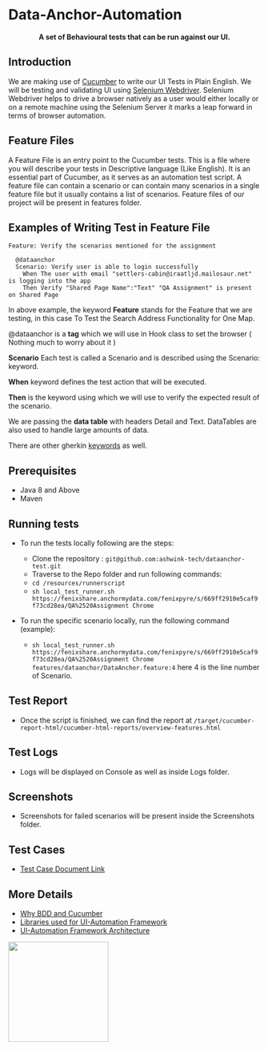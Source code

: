 # Data-Anchor-Automation

<p align="center">
<b>A set of Behavioural tests that can be run against our UI.</b>
</p>

## Introduction
We are making use of [Cucumber](https://cucumber.io/) to write our UI Tests in Plain English. We will be testing and validating UI using [Selenium Webdriver](https://www.seleniumhq.org/projects/webdriver/). Selenium Webdriver helps to drive a browser natively as a user would either locally or on a remote machine using the Selenium Server it marks a leap forward in terms of browser automation.

## Feature Files
A Feature File is an entry point to the Cucumber tests. This is a file where you will describe your tests in Descriptive language (Like English). It is an essential part of Cucumber, as it serves as an automation test script. A feature file can contain a scenario or can contain many scenarios in a single feature file but it usually contains a list of scenarios. Feature files of our project will be present in features folder.

## Examples of Writing Test in Feature File

```gherkin
Feature: Verify the scenarios mentioned for the assignment

  @dataanchor
  Scenario: Verify user is able to login successfully
    When The user with email "settlers-cabin@iraatljd.mailosaur.net" is logging into the app
    Then Verify "Shared Page Name":"Text" "QA Assignment" is present on Shared Page

 ```

In above example, the keyword **Feature** stands for the Feature that we are testing, in this case To Test the Search Address Functionality for One Map.

@dataanchor is a **tag** which we will use in Hook class to set the browser  ( Nothing much to worry about it )

**Scenario** Each test is called a Scenario and is described using the Scenario: keyword.

**When** keyword defines the test action that will be executed.

**Then** is the keyword using which we will use to verify the expected result of the scenario.

We are passing the **data table** with headers Detail and Text. DataTables are also used to handle large amounts of data.

There are other gherkin [keywords](https://cucumber.io/docs/gherkin/reference/#keywords) as well. 

## Prerequisites
  * Java 8 and Above
  * Maven

## Running tests

 * To run the tests locally following are the steps:
   * Clone the repository : `git@github.com:ashwink-tech/dataanchor-test.git`
   * Traverse to the Repo folder and run following commands:
   * `cd /resources/runnerscript`
   * `sh local_test_runner.sh https://fenixshare.anchormydata.com/fenixpyre/s/669ff2910e5caf9f73cd28ea/QA%2520Assignment Chrome`
 
 * To run the specific scenario locally, run the following command (example):
   * `sh local_test_runner.sh https://fenixshare.anchormydata.com/fenixpyre/s/669ff2910e5caf9f73cd28ea/QA%2520Assignment Chrome features/dataanchor/DataAnchor.feature:4`
  here 4 is the line number of Scenario.
    
## Test Report

* Once the script is finished, we can find the report at `/target/cucumber-report-html/cucumber-html-reports/overview-features.html`
 
## Test Logs
* Logs will be displayed on Console as well as inside Logs folder.

## Screenshots
* Screenshots for failed scenarios will be present inside the Screenshots folder.

## Test Cases
* [Test Case Document Link](https://docs.google.com/spreadsheets/d/1EZzaPP0n7F3Ss7vn8R-di0Ne78hWvywfpzbU3hRr80U/edit?usp=sharing)


## More Details
* [Why BDD and Cucumber](https://ashwink-tech.notion.site/Why-BDD-and-Cucumber-b63aa7a9b692473bae3e5c8759f97755?pvs=4)
* [Libraries used for UI-Automation Framework](https://ashwink-tech.notion.site/Libraries-Used-24537d5c9206467fa653bc49726534bc?pvs=4)
* [UI-Automation Framework Architecture](https://ashwink-tech.notion.site/Framework-Architecture-0b0bdd96ec454e6f9d277e584ea8e89b?pvs=4)

 <img src="https://media.giphy.com/media/xT1R9Q12FdPq0Bm4yk/giphy.gif" height="200" align="middle">
